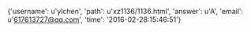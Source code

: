 {'username': u'ylchen', 'path': u'xz1136/1136.html', 'answer': u'A', 'email': u'617613727@qq.com', 'time': '2016-02-28:15:46:51'}